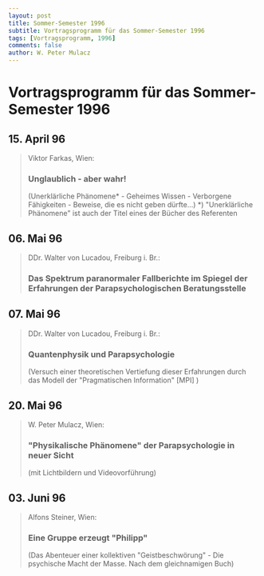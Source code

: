 ```yaml
---
layout: post
title: Sommer-Semester 1996
subtitle: Vortragsprogramm für das Sommer-Semester 1996
tags: [Vortragsprogramm, 1996]
comments: false
author: W. Peter Mulacz
---
```


# Vortragsprogramm für das Sommer-Semester 1996

## 15. April 96
> Viktor Farkas, Wien:
> ### Unglaublich - aber wahr!
> (Unerklärliche Phänomene* - Geheimes Wissen -   Verborgene Fähigkeiten - Beweise, die es nicht geben dürfte...)
> *) "Unerklärliche Phänomene" ist auch der Titel eines der Bücher des Referenten

## 06. Mai 96
> DDr. Walter von Lucadou, Freiburg i. Br.:
> ### Das Spektrum paranormaler Fallberichte im Spiegel der Erfahrungen der Parapsychologischen Beratungsstelle

## 07. Mai 96
> DDr. Walter von Lucadou, Freiburg i. Br.:
> ### Quantenphysik und Parapsychologie
> (Versuch einer theoretischen Vertiefung dieser Erfahrungen durch das Modell der "Pragmatischen Information" [MPI] )

## 20. Mai 96
> W. Peter Mulacz, Wien:
> ### "Physikalische Phänomene" der Parapsychologie in neuer Sicht
> (mit Lichtbildern und Videovorführung)

## 03. Juni 96
> Alfons Steiner, Wien:
> ### Eine Gruppe erzeugt "Philipp"
> (Das Abenteuer einer kollektiven "Geistbeschwörung" - Die psychische Macht der Masse. Nach dem gleichnamigen Buch)

          
